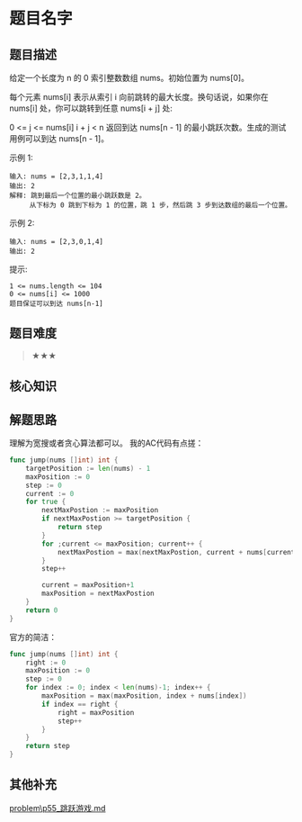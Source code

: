 # 题目名字
## 题目描述

给定一个长度为 n 的 0 索引整数数组 nums。初始位置为 nums[0]。

每个元素 nums[i] 表示从索引 i 向前跳转的最大长度。换句话说，如果你在 nums[i] 处，你可以跳转到任意 nums[i + j] 处:

0 <= j <= nums[i] 
i + j < n
返回到达 nums[n - 1] 的最小跳跃次数。生成的测试用例可以到达 nums[n - 1]。

 

示例 1:
```
输入: nums = [2,3,1,1,4]
输出: 2
解释: 跳到最后一个位置的最小跳跃数是 2。
     从下标为 0 跳到下标为 1 的位置，跳 1 步，然后跳 3 步到达数组的最后一个位置。
```
示例 2:
```
输入: nums = [2,3,0,1,4]
输出: 2
 ```

提示:
```
1 <= nums.length <= 104
0 <= nums[i] <= 1000
题目保证可以到达 nums[n-1]
```

## 题目难度
> ★★★
## 核心知识


## 解题思路
理解为宽搜或者贪心算法都可以。
我的AC代码有点搓：
```go
func jump(nums []int) int {
    targetPosition := len(nums) - 1
    maxPosition := 0
    step := 0
    current := 0
    for true {
        nextMaxPostion := maxPosition
        if nextMaxPostion >= targetPosition {
            return step
        }
        for ;current <= maxPosition; current++ {
            nextMaxPostion = max(nextMaxPostion, current + nums[current])
        }
        step++

        current = maxPosition+1
        maxPosition = nextMaxPostion
    }   
    return 0
}

```

官方的简洁：

```go
func jump(nums []int) int {
    right := 0
    maxPosition := 0
    step := 0
    for index := 0; index < len(nums)-1; index++ {
        maxPosition = max(maxPosition, index + nums[index])
        if index == right {
            right = maxPosition
            step++
        }
    }
    return step
}

```

## 其他补充
[problem\p55_跳跃游戏.md](p55_%E8%B7%B3%E8%B7%83%E6%B8%B8%E6%88%8F.md)